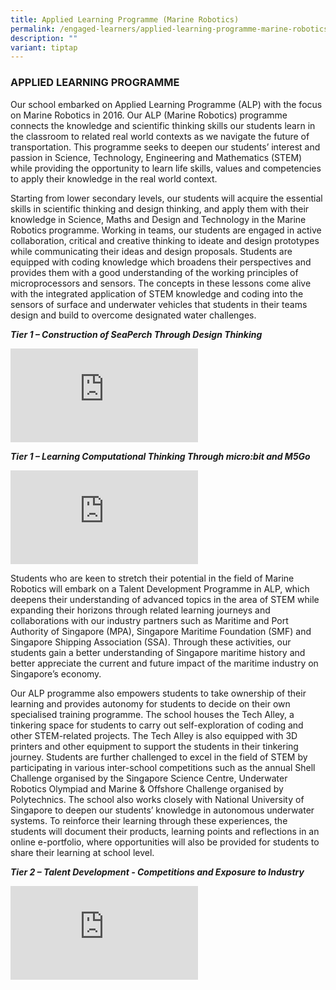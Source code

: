 ```yaml
---
title: Applied Learning Programme (Marine Robotics)
permalink: /engaged-learners/applied-learning-programme-marine-robotics/
description: ""
variant: tiptap
---
```

<h3>APPLIED LEARNING PROGRAMME</h3>
<p>Our school embarked on Applied Learning Programme (ALP) with the focus
on Marine Robotics in 2016. Our ALP (Marine Robotics) programme connects
the knowledge and scientific thinking skills our students learn in the
classroom to related real world contexts as we navigate the future of transportation.
This programme seeks to deepen our students’ interest and passion in Science,
Technology, Engineering and Mathematics (STEM) while providing the opportunity
to learn life skills, values and competencies to apply their knowledge
in the real world context.</p>
<p>Starting from lower secondary levels, our students will acquire the essential
skills in scientific thinking and design thinking, and apply them with
their knowledge in Science, Maths and Design and Technology in the Marine
Robotics programme. Working in teams, our students are engaged in active
collaboration, critical and creative thinking to ideate and design prototypes
while communicating their ideas and design proposals. Students are equipped
with coding knowledge which broadens their perspectives and provides them
with a good understanding of the working principles of microprocessors
and sensors. The concepts in these lessons come alive with the integrated
application of STEM knowledge and coding into the sensors of surface and
underwater vehicles that students in their teams design and build to overcome
designated water challenges.</p>
<p><strong><em>Tier 1 – Construction of SeaPerch Through Design Thinking</em></strong>
</p>
<div class="iframe-wrapper">
<iframe allowfullscreen="true" frameborder="0" src="https://docs.google.com/presentation/d/e/2PACX-1vSBYAUQ0c8-Sud43eOIqSvcfWlvBHWsXYccjmi5P2JAkjLeQuPJ2uF-y-2WnASvoNRuUqWFWMP9XiIB/embed?start=false&amp;loop=false&amp;delayms=3000"></iframe>
</div>
<p></p>
<p><strong><em>Tier 1 – Learning Computational Thinking Through micro:bit and M5Go</em></strong>
</p>
<div class="iframe-wrapper">
<iframe allowfullscreen="true" frameborder="0" src="https://docs.google.com/presentation/d/e/2PACX-1vQcPTomW9_px1we1yGUKE37HuDnKHJKCMmCgVrruErE3we1H-XuQCUjMTqk3sMJKOCeFfBoY1EXBDl2/embed?start=false&amp;loop=false&amp;delayms=3000"></iframe>
</div>
<p></p>
<p>Students who are keen to stretch their potential in the field of Marine
Robotics will embark on a Talent Development Programme in ALP, which deepens
their understanding of advanced topics in the area of STEM while expanding
their horizons through related learning journeys and collaborations with
our industry partners such as Maritime and Port Authority of Singapore
(MPA), Singapore Maritime Foundation (SMF) and Singapore Shipping Association
(SSA). Through these activities, our students gain a better understanding
of Singapore maritime history and better appreciate the current and future
impact of the maritime industry on Singapore’s economy.</p>
<p>Our ALP programme also empowers students to take ownership of their learning
and provides autonomy for students to decide on their own specialised training
programme. The school houses the Tech Alley, a tinkering space for students
to carry out self-exploration of coding and other STEM-related projects.
The Tech Alley is also equipped with 3D printers and other equipment to
support the students in their tinkering journey. Students are further challenged
to excel in the field of STEM by participating in various inter-school
competitions such as the annual Shell Challenge organised by the Singapore
Science Centre, Underwater Robotics Olympiad and Marine &amp; Offshore
Challenge organised by Polytechnics. The school also works closely with
National University of Singapore to deepen our students’ knowledge in autonomous
underwater systems. To reinforce their learning through these experiences,
the students will document their products, learning points and reflections
in an online e-portfolio, where opportunities will also be provided for
students to share their learning at school level.</p>
<p></p>
<p><strong><em>Tier 2 – Talent Development - Competitions and Exposure to Industry</em></strong>
</p>
<p></p>
<div class="iframe-wrapper">
<iframe allowfullscreen="true" frameborder="0" src="https://docs.google.com/presentation/d/e/2PACX-1vT37WSQFisnHN4WSMXRkNZsBKEceB0_h0NEKVWCtWlMaiL45InaWwwNZQEwGmVOUUzIitaX0cmoQDhl/embed?start=false&amp;loop=false&amp;delayms=3000"></iframe>
</div>
<p></p>